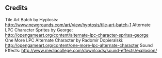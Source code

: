 Credits
-------
Tile Art Batch by Hyptosis: http://www.newgrounds.com/art/view/hyptosis/tile-art-batch-1
Alternate LPC Character Sprites by George: http://opengameart.org/content/alternate-lpc-character-sprites-george
One More LPC Alternate Character by Radomir Dopieralski: http://opengameart.org/content/one-more-lpc-alternate-character
Sound Effects: http://www.mediacollege.com/downloads/sound-effects/explosion/